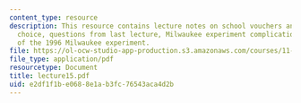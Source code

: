 ```yaml
---
content_type: resource
description: This resource contains lecture notes on school vouchers and parental
  choice, questions from last lecture, Milwaukee experiment complications, and parameters
  of the 1996 Milwaukee experiment.
file: https://ol-ocw-studio-app-production.s3.amazonaws.com/courses/11-126j-economics-of-education-spring-2007/e2df1f1be0688e1ab3fc76543aca4d2b_lecture15.pdf
file_type: application/pdf
resourcetype: Document
title: lecture15.pdf
uid: e2df1f1b-e068-8e1a-b3fc-76543aca4d2b
---
```

